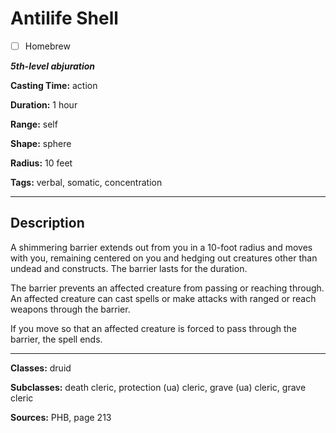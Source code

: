 # Antilife Shell

- [ ] Homebrew

***5th-level abjuration***

**Casting Time:** action

**Duration:** 1 hour

**Range:** self

**Shape:** sphere

**Radius:** 10 feet

**Tags:** verbal, somatic, concentration

---

## Description
A shimmering barrier extends out from you in a 10-foot radius and moves with you, remaining centered on you and hedging out creatures other than undead and constructs. The barrier lasts for the duration.

The barrier prevents an affected creature from passing or reaching through. An affected creature can cast spells or make attacks with ranged or reach weapons through the barrier.

If you move so that an affected creature is forced to pass through the barrier, the spell ends.

---

**Classes:** druid

**Subclasses:** death cleric, protection (ua) cleric, grave (ua) cleric, grave cleric

**Sources:** PHB, page 213
